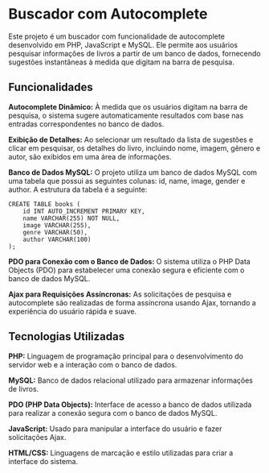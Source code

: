 # Buscador com Autocomplete
Este projeto é um buscador com funcionalidade de autocomplete desenvolvido em PHP, JavaScript e MySQL. Ele permite aos usuários pesquisar informações de livros a partir de um banco de dados, fornecendo sugestões instantâneas à medida que digitam na barra de pesquisa.

## Funcionalidades
**Autocomplete Dinâmico:** À medida que os usuários digitam na barra de pesquisa, o sistema sugere automaticamente resultados com base nas entradas correspondentes no banco de dados.

**Exibição de Detalhes:** Ao selecionar um resultado da lista de sugestões e clicar em pesquisar, os detalhes do livro, incluindo nome, imagem, gênero e autor, são exibidos em uma área de informações.

**Banco de Dados MySQL:** O projeto utiliza um banco de dados MySQL com uma tabela que possui as seguintes colunas: id, name, image, gender e author. A estrutura da tabela é a seguinte:
```
CREATE TABLE books (
    id INT AUTO_INCREMENT PRIMARY KEY,
    name VARCHAR(255) NOT NULL,
    image VARCHAR(255),
    genre VARCHAR(50),
    author VARCHAR(100)
);
```
**PDO para Conexão com o Banco de Dados:** O sistema utiliza o PHP Data Objects (PDO) para estabelecer uma conexão segura e eficiente com o banco de dados MySQL.

**Ajax para Requisições Assíncronas:** As solicitações de pesquisa e autocomplete são realizadas de forma assíncrona usando Ajax, tornando a experiência do usuário rápida e suave.

## Tecnologias Utilizadas
**PHP:** Linguagem de programação principal para o desenvolvimento do servidor web e a interação com o banco de dados.

**MySQL:** Banco de dados relacional utilizado para armazenar informações de livros.

**PDO (PHP Data Objects):** Interface de acesso a banco de dados utilizada para realizar a conexão segura com o banco de dados MySQL.

**JavaScript:** Usado para manipular a interface do usuário e fazer solicitações Ajax.

**HTML/CSS:** Linguagens de marcação e estilo utilizadas para criar a interface do sistema.
